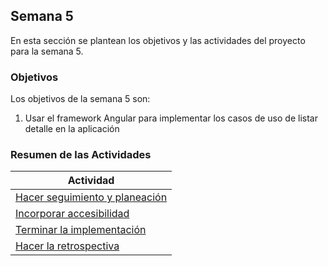 ## Semana 5

En esta sección se plantean los objetivos y las actividades del proyecto para la semana 5.

### Objetivos

Los objetivos de la semana 5 son:

1. Usar el framework Angular para implementar los casos de uso de listar detalle en la aplicación

### Resumen de las Actividades

| Actividad                                     |
| --------------------------------------------- |
| [Hacer seguimiento y planeación ](s5_syp)     |
| [Incorporar accesibilidad ](s5_accesibilidad) |
| [Terminar la implementación](s5_terminar)     |
| [Hacer la retrospectiva](s5_retrospectiva)    |

